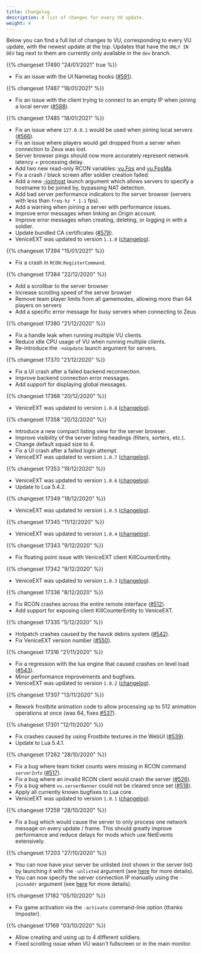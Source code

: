 ```yaml
---
title: Changelog
description: A list of changes for every VU update.
weight: 4
---
```


Below you can find a full list of changes to VU, corresponding to every VU update, with the newest update at the top. Updates that have the `ONLY IN DEV` tag next to them are currently only available in the `dev` branch.

{{% changeset 17490 "24/01/2021" true %}}

- Fix an issue with the UI Nametag hooks ([#591](https://github.com/EmulatorNexus/VeniceUnleashed/issues/591)).

{{% changeset 17487 "18/01/2021" %}}

- Fix an issue with the client trying to connect to an empty IP when joining a local server ([#588](https://github.com/EmulatorNexus/VeniceUnleashed/issues/588)).

{{% changeset 17485 "18/01/2021" %}}

- Fix an issue where `127.0.0.1` would be used when joining local servers ([#566](https://github.com/EmulatorNexus/VeniceUnleashed/issues/566)).
- Fix an issue where players would get dropped from a server when connection to Zeus was lost.
- Server browser pings should now more accurately represent network latency + processing delay.
- Add two new read-only RCON variables: [vu.Fps](/hosting/commands/#vufps) and [vu.FpsMa](/hosting/commands/#vufpsma).
- Fix a crash / black screen after soldier creation failed.
- Add a new [-joinhost](/general/args/#server-arguments) launch argument which allows servers to specify a hostname to be joined by, bypassing NAT detection.
- Add bad server performance indicators to the server browser (servers with less than `freq-hz * 1.1` fps).
- Add a warning when joining a server with performance issues.
- Improve error messages when linking an Origin account.
- Improve error messages when creating, deleting, or logging in with a soldier.
- Update bundled CA certificates ([#579](https://github.com/EmulatorNexus/VeniceUnleashed/issues/579)).
- VeniceEXT was updated to version `1.1.0` ([changelog](/vext/changelog/#1_1_0)).

{{% changeset 17394 "15/01/2021" %}}

- Fix a crash in `RCON:RegisterCommand`.

{{% changeset 17384 "22/12/2020" %}}

- Add a scrollbar to the server browser
- Increase scrolling speed of the server browser
- Remove team player limits from all gamemodes, allowing more than 64 players on servers
- Add a specific error message for busy servers when connecting to Zeus

{{% changeset 17380 "21/12/2020" %}}

- Fix a handle leak when running multiple VU clients.
- Reduce idle CPU usage of VU when running multiple clients.
- Re-introduce the `-noUpdate` launch argument for servers.

{{% changeset 17370 "21/12/2020" %}}

- Fix a UI crash after a failed backend reconnection.
- Improve backend connection error messages.
- Add support for displaying global messages.

{{% changeset 17368 "20/12/2020" %}}

- VeniceEXT was updated to version `1.0.8` ([changelog](/vext/changelog/#1_0_8)).

{{% changeset 17358 "20/12/2020" %}}

- Introduce a new compact listing view for the server browser.
- Improve visibility of the server listing headings (filters, sorters, etc.).
- Change default squad size to 4.
- Fix a UI crash after a failed login attempt.
- VeniceEXT was updated to version `1.0.7` ([changelog](/vext/changelog/#1_0_7)).

{{% changeset 17353 "19/12/2020" %}}

- VeniceEXT was updated to version `1.0.6` ([changelog](/vext/changelog/#1_0_6)).
- Update to Lua 5.4.2.

{{% changeset 17349 "18/12/2020" %}}

- VeniceEXT was updated to version `1.0.5` ([changelog](/vext/changelog/#1_0_5)).

{{% changeset 17345 "11/12/2020" %}}

- VeniceEXT was updated to version `1.0.4` ([changelog](/vext/changelog/#1_0_4)).

{{% changeset 17343 "9/12/2020" %}}

- Fix floating point issue with VeniceEXT client KillCounterEntity.

{{% changeset 17342 "9/12/2020" %}}

- VeniceEXT was updated to version `1.0.3` ([changelog](/vext/changelog/#1_0_3)).

{{% changeset 17336 "8/12/2020" %}}

- Fix RCON crashes across the entire remote interface ([#512](https://github.com/EmulatorNexus/VeniceUnleashed/issues/512)).
- Add support for exposing client KillCounterEntity to VeniceEXT.

{{% changeset 17335 "5/12/2020" %}}

- Hotpatch crashes caused by the havok debris system ([#542](https://github.com/EmulatorNexus/VeniceUnleashed/issues/542)).
- Fix VeniceEXT version number ([#550](https://github.com/EmulatorNexus/VeniceUnleashed/issues/550)).

{{% changeset 17316 "21/11/2020" %}}

- Fix a regression with the lua engine that caused crashes on level load ([#543](https://github.com/EmulatorNexus/VeniceUnleashed/issues/543)).
- Minor performance improvements and bugfixes.
- VeniceEXT was updated to version `1.0.2` ([changelog](/vext/changelog/#1_0_2)).

{{% changeset 17307 "13/11/2020" %}}

- Rework frostbite animation code to allow processing up to 512 animation operations at once (was 64, fixes [#537](https://github.com/EmulatorNexus/VeniceUnleashed/issues/537)).

{{% changeset 17301 "12/11/2020" %}}

- Fix crashes caused by using Frostbite textures in the WebUI ([#539](https://github.com/EmulatorNexus/VeniceUnleashed/issues/539)).
- Update to Lua 5.4.1.

{{% changeset 17262 "28/10/2020" %}}

- Fix a bug where team ticket counts were missing in RCON command `serverInfo` ([#517](https://github.com/EmulatorNexus/VeniceUnleashed/issues/517)).
- Fix a bug where an invalid RCON client would crash the server ([#526](https://github.com/EmulatorNexus/VeniceUnleashed/issues/526)).
- Fix a bug where `vu.serverBanner` could not be cleared once set ([#518](https://github.com/EmulatorNexus/VeniceUnleashed/issues/518)).
- Apply all currently known bugfixes to Lua core.
- VeniceEXT was updated to version `1.0.1` ([changelog](/vext/changelog/#1_0_1)).

{{% changeset 17259 "28/10/2020" %}}

- Fix a bug which would cause the server to only process one network message on every update / frame. This should greatly improve performance and reduce delays for mods which use NetEvents extensively.


{{% changeset 17203 "27/10/2020" %}}

- You can now have your server be unlisted (not shown in the server list) by launching it with the `-unlisted` argument (see [here](/general/args/) for more details).
- You can now specify the server connection IP manually using the `-joinaddr` argument (see [here](/general/args/) for more details).


{{% changeset 17182 "05/10/2020" %}}

- Fix game activation via the `-activate` command-line option (thanks Imposter).


{{% changeset 17169 "03/10/2020" %}}

- Allow creating and using up to 4 different soldiers.
- Fixed scrolling issue when VU wasn't fullscreen or in the main monitor.
